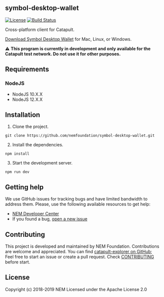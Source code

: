 ## symbol-desktop-wallet

[![License](https://img.shields.io/badge/License-Apache%202.0-blue.svg)](https://opensource.org/licenses/Apache-2.0)
[![Build Status](https://travis-ci.org/nemfoundation/symbol-desktop-wallet.svg?branch=master)](https://travis-ci.org/nemfoundation/symbol-desktop-wallet)

Cross-platform client for Catapult.

[Download Symbol Desktop Wallet](https://github.com/nemfoundation/symbol-desktop-wallet/branches) for Mac, Linux, or Windows.

:warning: **This program is currently in development and only available for the Catapult test network. Do not use it for other purposes.**
## Requirements

### NodeJS
- NodeJS 10.X.X
- NodeJS 12.X.X


## Installation

1. Clone the project.

```
git clone https://github.com/nemfoundation/symbol-desktop-wallet.git
```

2. Install the dependencies.
```
npm install 
```

3. Start the development server.
```
npm run dev 
```

## Getting help

We use GitHub issues for tracking bugs and have limited bandwidth to address them.
Please, use the following available resources to get help:
- [NEM Developer Center][docs]
- If you found a bug, [open a new issue][issues]

## Contributing

This project is developed and maintained by NEM Foundation. Contributions are welcome and appreciated. You can find [catapult-explorer on GitHub][self]; Feel free to start an issue or create a pull request. Check [CONTRIBUTING](CONTRIBUTING.md) before start.

## License
Copyright (c) 2018-2019 NEM Licensed under the Apache License 2.0

[self]: https://github.com/nemfoundation/symbol-desktop-wallet
[docs]: https://nemtech.github.io
[issues]: https://github.com/nemfoundation/symbol-desktop-wallet/issues
